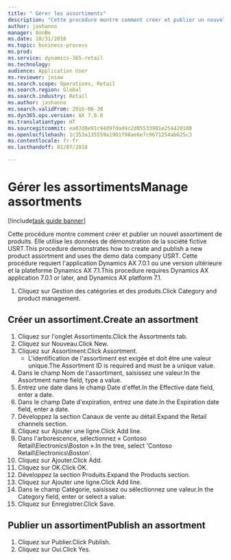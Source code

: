 ```yaml
--- 
title: " Gérer les assortiments"
description: "Cette procédure montre comment créer et publier un nouvel assortiment de produits. Elle utilise les données de démonstration de la société fictive USRT."
author: jashanno
manager: AnnBe
ms.date: 10/31/2016
ms.topic: business-process
ms.prod: 
ms.service: dynamics-365-retail
ms.technology: 
audience: Application User
ms.reviewer: josaw
ms.search.scope: Operations, Retail
ms.search.region: Global
ms.search.industry: Retail
ms.author: jashanno
ms.search.validFrom: 2016-06-30
ms.dyn365.ops.version: AX 7.0.0
ms.translationtype: HT
ms.sourcegitcommit: ea07d8e91c94d9fdad4c2d05533981e254420188
ms.openlocfilehash: 1c353a135559a1901f98ae6e7c9671254ab625c3
ms.contentlocale: fr-fr
ms.lasthandoff: 02/07/2018

---
```

# <a name="manage-assortments"></a><span data-ttu-id="7185a-103"> Gérer les assortiments</span><span class="sxs-lookup"><span data-stu-id="7185a-103">Manage assortments</span></span> 

[!include[task guide banner](../includes/task-guide-banner.md)]

<span data-ttu-id="7185a-104">Cette procédure montre comment créer et publier un nouvel assortiment de produits. Elle utilise les données de démonstration de la société fictive USRT.</span><span class="sxs-lookup"><span data-stu-id="7185a-104">This procedure demonstrates how to create and publish a new product assortment and uses the demo data company USRT.</span></span> <span data-ttu-id="7185a-105">Cette procédure requiert l'application Dynamics AX 7.0.1 ou une version ultérieure et la plateforme Dynamics AX 7.1.</span><span class="sxs-lookup"><span data-stu-id="7185a-105">This procedure requires Dynamics AX application 7.0.1 or later, and Dynamics AX platform 7.1.</span></span>  

1. <span data-ttu-id="7185a-106">Cliquez sur Gestion des catégories et des produits.</span><span class="sxs-lookup"><span data-stu-id="7185a-106">Click Category and product management.</span></span>

## <a name="create-an-assortment"></a><span data-ttu-id="7185a-107">Créer un assortiment.</span><span class="sxs-lookup"><span data-stu-id="7185a-107">Create an assortment</span></span>
1. <span data-ttu-id="7185a-108">Cliquez sur l'onglet Assortiments.</span><span class="sxs-lookup"><span data-stu-id="7185a-108">Click the Assortments tab.</span></span>
2. <span data-ttu-id="7185a-109">Cliquez sur Nouveau.</span><span class="sxs-lookup"><span data-stu-id="7185a-109">Click New.</span></span>
3. <span data-ttu-id="7185a-110">Cliquez sur Assortiment.</span><span class="sxs-lookup"><span data-stu-id="7185a-110">Click Assortment.</span></span>
    * <span data-ttu-id="7185a-111">L'identification de l'assortiment est exigée et doit être une valeur unique.</span><span class="sxs-lookup"><span data-stu-id="7185a-111">The Assortment ID is required and must be a unique value.</span></span>  
4. <span data-ttu-id="7185a-112">Dans le champ Nom de l'assortiment, saisissez une valeur.</span><span class="sxs-lookup"><span data-stu-id="7185a-112">In the Assortment name field, type a value.</span></span>
5. <span data-ttu-id="7185a-113">Entrez une date dans le champ Date d'effet.</span><span class="sxs-lookup"><span data-stu-id="7185a-113">In the Effective date field, enter a date.</span></span>
6. <span data-ttu-id="7185a-114">Dans le champ Date d'expiration, entrez une date.</span><span class="sxs-lookup"><span data-stu-id="7185a-114">In the Expiration date field, enter a date.</span></span>
7. <span data-ttu-id="7185a-115">Développez la section Canaux de vente au détail.</span><span class="sxs-lookup"><span data-stu-id="7185a-115">Expand the Retail channels section.</span></span>
8. <span data-ttu-id="7185a-116">Cliquez sur Ajouter une ligne.</span><span class="sxs-lookup"><span data-stu-id="7185a-116">Click Add line.</span></span>
9. <span data-ttu-id="7185a-117">Dans l'arborescence, sélectionnez « Contoso Retail\Electronics\Boston ».</span><span class="sxs-lookup"><span data-stu-id="7185a-117">In the tree, select 'Contoso Retail\Electronics\Boston'.</span></span>
10. <span data-ttu-id="7185a-118">Cliquez sur Ajouter.</span><span class="sxs-lookup"><span data-stu-id="7185a-118">Click Add.</span></span>
11. <span data-ttu-id="7185a-119">Cliquez sur OK.</span><span class="sxs-lookup"><span data-stu-id="7185a-119">Click OK.</span></span>
12. <span data-ttu-id="7185a-120">Développez la section Produits.</span><span class="sxs-lookup"><span data-stu-id="7185a-120">Expand the Products section.</span></span>
13. <span data-ttu-id="7185a-121">Cliquez sur Ajouter une ligne.</span><span class="sxs-lookup"><span data-stu-id="7185a-121">Click Add line.</span></span>
14. <span data-ttu-id="7185a-122">Dans le champ Catégorie, saisissez ou sélectionnez une valeur.</span><span class="sxs-lookup"><span data-stu-id="7185a-122">In the Category field, enter or select a value.</span></span>
15. <span data-ttu-id="7185a-123">Cliquez sur Enregistrer.</span><span class="sxs-lookup"><span data-stu-id="7185a-123">Click Save.</span></span>

## <a name="publish-an-assortment"></a><span data-ttu-id="7185a-124">Publier un assortiment</span><span class="sxs-lookup"><span data-stu-id="7185a-124">Publish an assortment</span></span>
1. <span data-ttu-id="7185a-125">Cliquez sur Publier.</span><span class="sxs-lookup"><span data-stu-id="7185a-125">Click Publish.</span></span>
2. <span data-ttu-id="7185a-126">Cliquez sur Oui.</span><span class="sxs-lookup"><span data-stu-id="7185a-126">Click Yes.</span></span>



